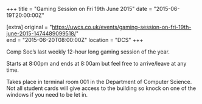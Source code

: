 +++
title = "Gaming Session on Fri 19th June 2015"
date = "2015-06-19T20:00:00Z"

[extra]
original = "https://uwcs.co.uk/events/gaming-session-on-fri-19th-june-2015-1474489099518/"    
end = "2015-06-20T08:00:00Z"
location = "DCS"
+++

Comp Soc’s last weekly 12-hour long gaming session of the year.

Starts at 8:00pm and ends at 8:00am but feel free to arrive/leave at any time.

Takes place in terminal room 001 in the Department of Computer Science. Not all student cards will give access to the building so knock on one of the windows if you need to be let in.

